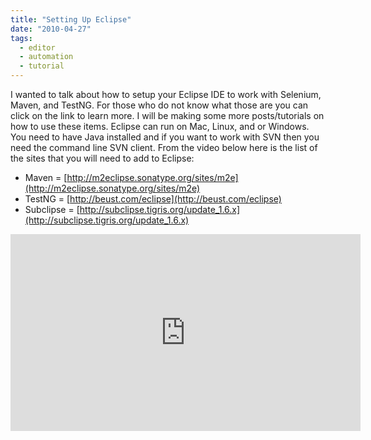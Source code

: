 ```yaml
---
title: "Setting Up Eclipse"
date: "2010-04-27"
tags:
  - editor
  - automation
  - tutorial
---
```


I wanted to talk about how to setup your Eclipse IDE to work with Selenium, Maven, and TestNG. For those who do not know what those are you can click on the link to learn more. I will be making some more posts/tutorials on how to use these items. Eclipse can run on Mac, Linux, and or Windows. You need to have Java installed and if you want to work with SVN then you need the command line SVN client. From the video below here is the list of the sites that you will need to add to Eclipse:

- Maven = [http://m2eclipse.sonatype.org/sites/m2e](http://m2eclipse.sonatype.org/sites/m2e)
- TestNG = [http://beust.com/eclipse](http://beust.com/eclipse)
- Subclipse = [http://subclipse.tigris.org/update_1.6.x](http://subclipse.tigris.org/update_1.6.x)

<iframe width="560" height="315" src="https://www.youtube.com/embed/qqYzvv2FCxw" frameborder="0" allow="accelerometer; autoplay; encrypted-media; gyroscope; picture-in-picture" allowfullscreen></iframe>
